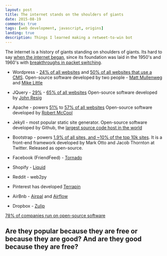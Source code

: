 ```yaml
---
layout: post
title: The internet stands on the shoulders of giants
date: 2015-08-19
comments: true
tags: [web development, javascript, origins]
landing: true
description: Things I learned making a retweet-to-win bot
---
```


The internet is a history of giants standing on shoulders of giants. Its hard to say [when the internet began](https://en.wikipedia.org/wiki/History_of_the_Internet), since its foundation was laid in the 1950's and 1960's with [breakthroughs in packet switching](https://en.wikipedia.org/wiki/Network_packet).

- Wordpress - [24% of all websites](http://w3techs.com/technologies/overview/content_management/all) and [50% of all websites that use a CMS](https://web.archive.org/web/20151001124711/https://trends.builtwith.com/cms). Open-source software developed by two people - [Matt Mullenweg](https://en.wikipedia.org/wiki/Matt_Mullenweg) and [Mike Little](https://en.wikipedia.org/wiki/Mike_Little)
  
- JQuery - [29%](https://trends.builtwith.com/javascript) - [65% of all websites](http://w3techs.com/technologies/overview/javascript_library/all)
  Open-source software developed by [John Resig](https://en.wikipedia.org/wiki/John_Resig)
  
- Apache - powers [51%](https://trends.builtwith.com/web-server) to [57% of all websites](http://w3techs.com/technologies/overview/web_server/all)
  Open-source software developed by [Robert McCool](https://en.wikipedia.org/wiki/Robert_McCool)

- Jekyll - most popular static site generator. 
  Open-source software developed by Github, the  [largest source code host in the world](http://flosshub.org/sites/flosshub.org/files/lean-ghtorrent.pdf)
- Bootstrap - powers [1.9% of all sites, and ~10% of the top 10k sites](https://trends.builtwith.com/docinfo/Twitter-Bootstrap).
  It is a front-end framework developed by Mark Otto and Jacob Thornton at Twitter. Released as open-source.
- Facebook (FriendFeed) - [Tornado](https://backchannel.org/blog/tornado)
- Shopify - [Liquid](https://docs.shopify.com/themes/liquid-documentation/basics)
- Reddit - web2py
- Pinterest has developed [Terrapin](https://engineering.pinterest.com/blog/open-sourcing-terrapin-serving-system-batch-generated-data-0)
- AirBnb - [Airpal](http://nerds.airbnb.com/airpal/) and [Airflow](http://nerds.airbnb.com/airflow/)
- Dropbox - [Zulip](https://www.zulip.org/)


[78% of companies run on open-source software](https://web.archive.org/web/20151001124540/http://www.zdnet.com/article/its-an-open-source-world-78-percent-of-companies-run-open-source-software/)

## Are they popular because they are free or because they are good? And are they good because they are free?
